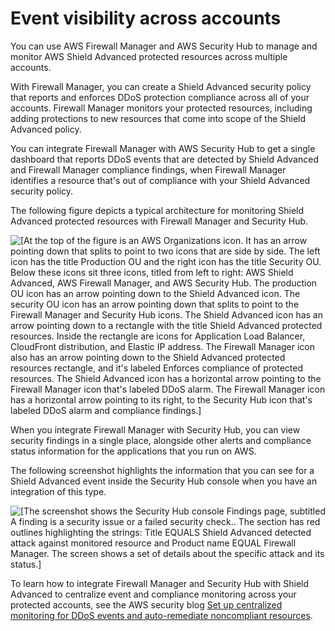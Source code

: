 # Event visibility across accounts<a name="ddos-viewing-multiple-accounts"></a>

You can use AWS Firewall Manager and AWS Security Hub to manage and monitor AWS Shield Advanced protected resources across multiple accounts\. 

With Firewall Manager, you can create a Shield Advanced security policy that reports and enforces DDoS protection compliance across all of your accounts\. Firewall Manager monitors your protected resources, including adding protections to new resources that come into scope of the Shield Advanced policy\. 

You can integrate Firewall Manager with AWS Security Hub to get a single dashboard that reports DDoS events that are detected by Shield Advanced and Firewall Manager compliance findings, when Firewall Manager identifies a resource that's out of compliance with your Shield Advanced security policy\. 

The following figure depicts a typical architecture for monitoring Shield Advanced protected resources with Firewall Manager and Security Hub\. 

![\[At the top of the figure is an AWS Organizations icon. It has an arrow pointing down that splits to point to two icons that are side by side. The left icon has the title Production OU and the right icon has the title Security OU. Below these icons sit three icons, titled from left to right: AWS Shield Advanced, AWS Firewall Manager, and AWS Security Hub. The production OU icon has an arrow pointing down to the Shield Advanced icon. The security OU icon has an arrow pointing down that splits to point to the Firewall Manager and Security Hub icons. The Shield Advanced icon has an arrow pointing down to a rectangle with the title Shield Advanced protected resources. Inside the rectangle are icons for Application Load Balancer, CloudFront distribution, and Elastic IP address. The Firewall Manager icon also has an arrow pointing down to the Shield Advanced protected resources rectangle, and it's labeled Enforces compliance of protected resources. The Shield Advanced icon has a horizontal arrow pointing to the Firewall Manager icon that's labeled DDoS alarm. The Firewall Manager icon has a horizontal arrow pointing to its right, to the Security Hub icon that's labeled DDoS alarm and compliance findings.\]](http://docs.aws.amazon.com/waf/latest/developerguide/)

When you integrate Firewall Manager with Security Hub, you can view security findings in a single place, alongside other alerts and compliance status information for the applications that you run on AWS\. 

The following screenshot highlights the information that you can see for a Shield Advanced event inside the Security Hub console when you have an integration of this type\. 

![\[The screenshot shows the Security Hub console Findings page, subtitled A finding is a security issue or a failed security check.. The section has red outlines highlighting the strings: Title EQUALS Shield Advanced detected attack against monitored resource and Product name EQUAL Firewall Manager. The screen shows a set of details about the specific attack and its status.\]](http://docs.aws.amazon.com/waf/latest/developerguide/)

To learn how to integrate Firewall Manager and Security Hub with Shield Advanced to centralize event and compliance monitoring across your protected accounts, see the AWS security blog [Set up centralized monitoring for DDoS events and auto\-remediate noncompliant resources](http://aws.amazon.com/blogs/security/set-up-centralized-monitoring-for-ddos-events-and-auto-remediate-noncompliant-resources/)\. 